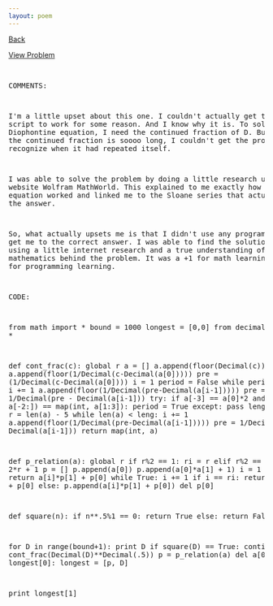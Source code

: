 ```yaml
---
layout: poem
---
```



<html><head><title>Euler - Problem 66</title>
<script type="text/javascript">

  var _gaq = _gaq || [];
  _gaq.push(['_setAccount', 'UA-16960753-5']);
  _gaq.push(['_trackPageview']);

  (function() {
    var ga = document.createElement('script'); ga.type = 'text/javascript'; ga.async = true;
    ga.src = ('https:' == document.location.protocol ? 'https://ssl' : 'http://www') + '.google-analytics.com/ga.js';
    var s = document.getElementsByTagName('script')[0]; s.parentNode.insertBefore(ga, s);
  })();

</script></head><body><p><a href="../index.html">Back</a></p>
<p><a href="http://projecteuler.net/problem=66" target="_blank">View Problem</a></p>
<pre>

COMMENTS:

I'm a little upset about this one. I couldn't actually get this script to 
work for some reason. And I know why it is. To solve the Diophontine 
equation, I need the continued fraction of D. But for D=661, the continued 
fraction is soooo long, I couldn't get the program to recognize when it 
had repeated itself.

I was able to solve the problem by doing a little research using the 
website Wolfram MathWorld. This explained to me exactly how the Pell 
equation worked and linked me to the Sloane series that actually gave me 
the answer. 

So, what actually upsets me is that I didn't use any programming to get me 
to the correct answer. I was able to find the solution however using a 
little internet research and a true understanding of the mathematics 
behind the problem. It was a +1 for math learning but a -1 for programming 
learning.


CODE:

from math import *
bound = 1000
longest = [0,0]
from decimal import *

def cont_frac(c):
	global r
	a = []
	a.append(floor(Decimal(c)))
	a.append(floor(1/Decimal(c-Decimal(a[0]))))
	pre = (1/Decimal(c-Decimal(a[0])))
	i = 1
	period = False
	while period == False:
		i += 1
		a.append(floor(1/Decimal(pre-Decimal(a[i-1]))))
		pre = 1/Decimal(pre - Decimal(a[i-1]))
		try:
			if a[-3] == a[0]*2 and map(int, a[-2:]) == map(int, a[1:3]):
				period = True
		except:
			pass
	leng = len(a)*3
	r = len(a) - 5
	while len(a) < leng:
		i += 1
		a.append(floor(1/Decimal(pre-Decimal(a[i-1]))))
		pre = 1/Decimal(pre - Decimal(a[i-1]))
	return map(int, a)

def p_relation(a):
	global r
	if r%2 == 1:
		ri = r
	elif r%2 == 0:
		ri = 2*r + 1
	p = []
	p.append(a[0])
	p.append(a[0]*a[1] + 1)
	i = 1
	if i == ri:
		return a[i]*p[1] + p[0]
	while True:
		i += 1
		if i == ri:
			return a[i]*p[1] + p[0]
		else:
			p.append(a[i]*p[1] + p[0])
			del p[0]

def square(n):
	if n**.5%1 == 0:
		return True
	else:
		return False


for D in range(bound+1):
	print D
	if square(D) == True: continue
	a = cont_frac(Decimal(D)**Decimal(.5))
	p = p_relation(a)
	del a[0:]
	if p > longest[0]:
		longest = [p, D]

print longest[1]


</pre></body></html>

